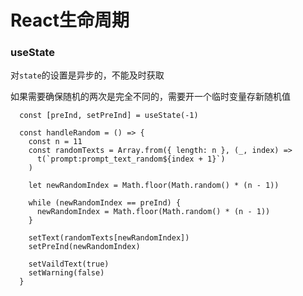 # React生命周期

### useState

对`state`的设置是异步的，不能及时获取

如果需要确保随机的两次是完全不同的，需要开一个临时变量存新随机值

```tsx
  const [preInd, setPreInd] = useState(-1)

  const handleRandom = () => {
    const n = 11
    const randomTexts = Array.from({ length: n }, (_, index) =>
      t(`prompt:prompt_text_random${index + 1}`)
    )

    let newRandomIndex = Math.floor(Math.random() * (n - 1))

    while (newRandomIndex == preInd) {
      newRandomIndex = Math.floor(Math.random() * (n - 1))
    }

    setText(randomTexts[newRandomIndex])
    setPreInd(newRandomIndex)

    setVaildText(true)
    setWarning(false)
  }
```

